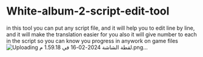 # White-album-2-script-edit-tool
in this tool you can put any script file, and it will help you to edit line by line, and it will make the translation easier for you also it will give number to each in the script so you can know you progress in anywork on game files
![Uploading ‏لقطة الشاشة 2024-02-16 في 1.59.18 م.png…]()
